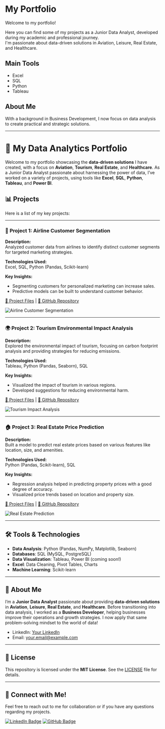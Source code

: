 # My Portfolio

Welcome to my portfolio!

Here you can find some of my projects as a Junior Data Analyst, developed during my academic and professional journey.  
I'm passionate about data-driven solutions in Aviation, Leisure, Real Estate, and Healthcare.

## Main Tools
- Excel
- SQL
- Python
- Tableau

## About Me
With a background in Business Development, I now focus on data analysis to create practical and strategic solutions.

---
# 💼 My Data Analytics Portfolio

Welcome to my portfolio showcasing the **data-driven solutions** I have created, with a focus on **Aviation**, **Tourism**, **Real Estate**, and **Healthcare**. As a Junior Data Analyst passionate about harnessing the power of data, I’ve worked on a variety of projects, using tools like **Excel**, **SQL**, **Python**, **Tableau**, and **Power BI**.

## 📊 Projects

Here is a list of my key projects:

---

### 📍 **Project 1: Airline Customer Segmentation**

**Description:**  
Analyzed customer data from airlines to identify distinct customer segments for targeted marketing strategies.

**Technologies Used:**  
Excel, SQL, Python (Pandas, Scikit-learn)

**Key Insights:**
- Segmenting customers for personalized marketing can increase sales.
- Predictive models can be built to understand customer behavior.

[📂 Project Files](./airline-customer-segmentation) | [🔗 GitHub Repository](https://github.com/yourusername/airline-customer-segmentation)

![Airline Customer Segmentation](./images/airline-segmentation-screenshot.png)

---

### 🌍 **Project 2: Tourism Environmental Impact Analysis**

**Description:**  
Explored the environmental impact of tourism, focusing on carbon footprint analysis and providing strategies for reducing emissions.

**Technologies Used:**  
Tableau, Python (Pandas, Seaborn), SQL

**Key Insights:**
- Visualized the impact of tourism in various regions.
- Developed suggestions for reducing environmental harm.

[📂 Project Files](./tourism-impact-analysis) | [🔗 GitHub Repository](https://github.com/yourusername/tourism-impact-analysis)

![Tourism Impact Analysis](./images/tourism-impact-screenshot.png)

---

### 🏠 **Project 3: Real Estate Price Prediction**

**Description:**  
Built a model to predict real estate prices based on various features like location, size, and amenities.

**Technologies Used:**  
Python (Pandas, Scikit-learn), SQL

**Key Insights:**
- Regression analysis helped in predicting property prices with a good degree of accuracy.
- Visualized price trends based on location and property size.

[📂 Project Files](./real-estate-price-prediction) | [🔗 GitHub Repository](https://github.com/yourusername/real-estate-price-prediction)

![Real Estate Prediction](./images/real-estate-prediction-screenshot.png)

---

## 🛠️ Tools & Technologies

- **Data Analysis**: Python (Pandas, NumPy, Matplotlib, Seaborn)
- **Databases**: SQL (MySQL, PostgreSQL)
- **Data Visualization**: Tableau, Power BI (coming soon!)
- **Excel**: Data Cleaning, Pivot Tables, Charts
- **Machine Learning**: Scikit-learn

---

## 🚀 About Me

I’m a **Junior Data Analyst** passionate about providing **data-driven solutions** in **Aviation**, **Leisure**, **Real Estate**, and **Healthcare**. Before transitioning into data analysis, I worked as a **Business Developer**, helping businesses improve their operations and growth strategies. I now apply that same problem-solving mindset to the world of data!

- LinkedIn: [Your LinkedIn](https://linkedin.com/in/yourlinkedin)
- Email: your.email@example.com

---

## 📑 License

This repository is licensed under the **MIT License**. See the [LICENSE](LICENSE) file for details.

---

## 🔗 Connect with Me!

Feel free to reach out to me for collaboration or if you have any questions regarding my projects.

[![LinkedIn Badge](https://img.shields.io/badge/LinkedIn-0077B5?style=social&logo=linkedin)](https://linkedin.com/in/yourlinkedin)
[![GitHub Badge](https://img.shields.io/badge/GitHub-181717?style=social&logo=github)](https://github.com/yourusername)
